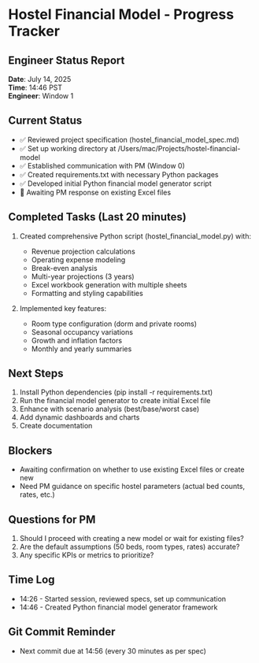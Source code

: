 # Hostel Financial Model - Progress Tracker

## Engineer Status Report
**Date**: July 14, 2025  
**Time**: 14:46 PST  
**Engineer**: Window 1  

## Current Status
- ✅ Reviewed project specification (hostel_financial_model_spec.md)
- ✅ Set up working directory at /Users/mac/Projects/hostel-financial-model
- ✅ Established communication with PM (Window 0)
- ✅ Created requirements.txt with necessary Python packages
- ✅ Developed initial Python financial model generator script
- 🔄 Awaiting PM response on existing Excel files

## Completed Tasks (Last 20 minutes)
1. Created comprehensive Python script (hostel_financial_model.py) with:
   - Revenue projection calculations
   - Operating expense modeling
   - Break-even analysis
   - Multi-year projections (3 years)
   - Excel workbook generation with multiple sheets
   - Formatting and styling capabilities

2. Implemented key features:
   - Room type configuration (dorm and private rooms)
   - Seasonal occupancy variations
   - Growth and inflation factors
   - Monthly and yearly summaries

## Next Steps
1. Install Python dependencies (pip install -r requirements.txt)
2. Run the financial model generator to create initial Excel file
3. Enhance with scenario analysis (best/base/worst case)
4. Add dynamic dashboards and charts
5. Create documentation

## Blockers
- Awaiting confirmation on whether to use existing Excel files or create new
- Need PM guidance on specific hostel parameters (actual bed counts, rates, etc.)

## Questions for PM
1. Should I proceed with creating a new model or wait for existing files?
2. Are the default assumptions (50 beds, room types, rates) accurate?
3. Any specific KPIs or metrics to prioritize?

## Time Log
- 14:26 - Started session, reviewed specs, set up communication
- 14:46 - Created Python financial model generator framework

## Git Commit Reminder
- Next commit due at 14:56 (every 30 minutes as per spec)
